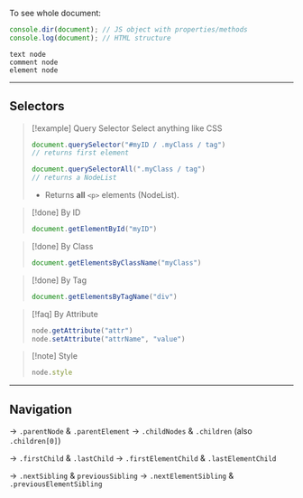 To see whole document:
```js
console.dir(document); // JS object with properties/methods
console.log(document); // HTML structure
```
```
text node
comment node
element node
```
---
## Selectors
>[!example] Query Selector
>Select anything like CSS
>```js
>document.querySelector("#myID / .myClass / tag")
>// returns first element
>```
>```js
>document.querySelectorAll(".myClass / tag")
>// returns a NodeList
>```
>- Returns **all** `<p>` elements (NodeList).

>[!done] By ID
>```js
>document.getElementById("myID")
>```

>[!done] By Class
>```js
>document.getElementsByClassName("myClass")
>```

>[!done] By Tag
>```js
>document.getElementsByTagName("div")
>```

>[!faq] By Attribute 
>```js
>node.getAttribute("attr")
>node.setAttribute("attrName", "value")
>```

>[!note] Style
>```js
>node.style
>```
---
## Navigation
-> `.parentNode` & `.parentElement`
-> `.childNodes` & `.children` (also `.children[0]`)

-> `.firstChild` & `.lastChild`
-> `.firstElementChild` & `.lastElementChild`

-> `.nextSibling` & `previousSibling`
-> `.nextElementSibling` & `.previousElementSibling`
